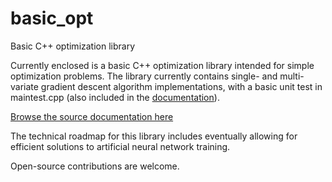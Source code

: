 # basic_opt
Basic C++ optimization library

Currently enclosed is a basic C++ optimization library intended for simple optimization problems.
The library currently contains single- and multi-variate gradient descent algorithm implementations, 
with a basic unit test in maintest.cpp (also included in the <A HREF="https://charelstoncrabb.github.io/basic_opt/html/index.html">documentation</A>).

<A HREF="https://charelstoncrabb.github.io/basic_opt/html/index.html"> Browse the source documentation here </A>

The technical roadmap for this library includes eventually allowing for efficient solutions to artificial neural network training.

Open-source contributions are welcome.